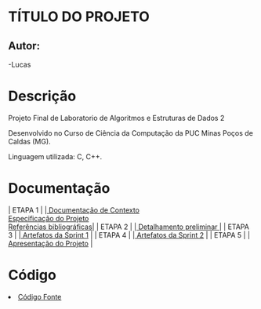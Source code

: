 # TÍTULO DO PROJETO

## Autor:

-Lucas

# Descrição

Projeto Final de Laboratorio de Algoritmos e Estruturas de Dados 2 

Desenvolvido no Curso de Ciência da Computação da PUC Minas Poços de Caldas (MG).

Linguagem utilizada: C, C++.


# Documentação

| ETAPA 1 |  |<a href="docs/1-Documentação de Contexto.md"> Documentação de Contexto</a> <br> <a href="docs/2-Especificação do Projeto.md"> Especificação do Projeto</a> <br> <a href="docs/7-Referências.md"> Referências bibliográficas</a>|
| ETAPA 2 |  |<a href="docs/3-Detalhamento preliminar.md"> Detalhamento preliminar </a> |
| ETAPA 3 |  |<a href="docs/4-Sprint 1.md"> Artefatos da Sprint 1</a> |
| ETAPA 4 |  |<a href="docs/5-Sprint 2.md"> Artefatos da Sprint 2</a> |
| ETAPA 5 |  |<a href="docs/6-Apresentação do Projeto.md"> Apresentação do Projeto</a> |


# Código

<li><a href="src/README.md"> Código Fonte</a></li>

